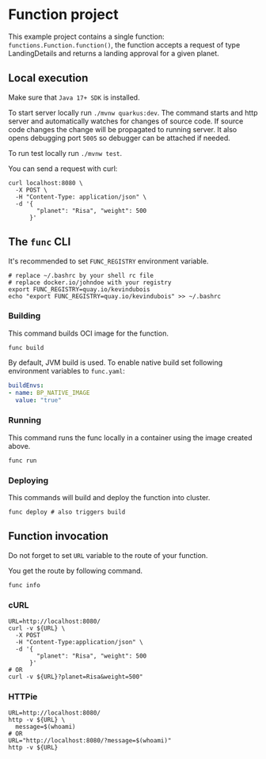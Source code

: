 # Function project

This example project contains a single function: `functions.Function.function()`,
the function accepts a request of type LandingDetails and returns a landing approval for a given planet.

## Local execution
Make sure that `Java 17+ SDK` is installed.

To start server locally run `./mvnw quarkus:dev`.
The command starts and http server and automatically watches for changes of source code.
If source code changes the change will be propagated to running server. It also opens debugging port `5005`
so debugger can be attached if needed.

To run test locally run `./mvnw test`.

You can send a request with curl:

```shell script
curl localhost:8080 \
  -X POST \
  -H "Content-Type: application/json" \
  -d '{
        "planet": "Risa", "weight": 500
      }'
```

## The `func` CLI

It's recommended to set `FUNC_REGISTRY` environment variable.
```shell script
# replace ~/.bashrc by your shell rc file
# replace docker.io/johndoe with your registry
export FUNC_REGISTRY=quay.io/kevindubois
echo "export FUNC_REGISTRY=quay.io/kevindubois" >> ~/.bashrc 
```

### Building

This command builds OCI image for the function.

```shell script
func build
```

By default, JVM build is used.
To enable native build set following environment variables to `func.yaml`:
```yaml
buildEnvs:
- name: BP_NATIVE_IMAGE
  value: "true"

```

### Running

This command runs the func locally in a container
using the image created above.
```shell script
func run
```

### Deploying

This commands will build and deploy the function into cluster.

```shell script
func deploy # also triggers build
```

## Function invocation

Do not forget to set `URL` variable to the route of your function.

You get the route by following command.
```shell script
func info
```

### cURL

```shell script
URL=http://localhost:8080/
curl -v ${URL} \
  -X POST
  -H "Content-Type:application/json" \
  -d '{
        "planet": "Risa", "weight": 500
      }'
# OR
curl -v ${URL}?planet=Risa&weight=500"
```

### HTTPie

```shell script
URL=http://localhost:8080/
http -v ${URL} \
  message=$(whoami)
# OR
URL="http://localhost:8080/?message=$(whoami)"
http -v ${URL}
```
